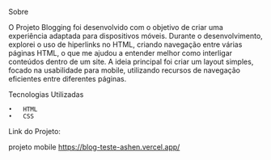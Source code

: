 Sobre

O Projeto Blogging foi desenvolvido com o objetivo de criar uma experiência adaptada para dispositivos móveis. Durante o desenvolvimento, explorei o uso de hiperlinks no HTML, criando navegação entre várias páginas HTML, o que me ajudou a entender melhor como interligar conteúdos dentro de um site. A ideia principal foi criar um layout simples, focado na usabilidade para mobile, utilizando recursos de navegação eficientes entre diferentes páginas.

Tecnologias Utilizadas

	•	HTML
	•	CSS

Link do Projeto:

projeto mobile https://blog-teste-ashen.vercel.app/
